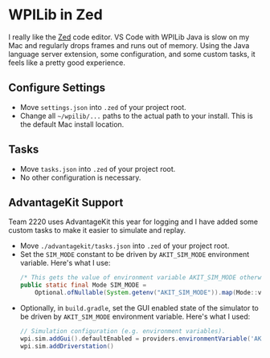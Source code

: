 # WPILib in Zed

I really like the [Zed](zed.dev) code editor. VS Code with WPILib Java is slow on my Mac and regularly drops frames and runs out of memory. Using the Java language server extension, some configuration, and some custom tasks, it feels like a pretty good experience.

## Configure Settings

- Move `settings.json` into `.zed` of your project root.
- Change all `~/wpilib/...` paths to the actual path to your install. This is the default Mac install location.

## Tasks

- Move `tasks.json` into `.zed` of your project root.
- No other configuration is necessary.

## AdvantageKit Support

Team 2220 uses AdvantageKit this year for logging and I have added some custom tasks to make it easier to simulate and replay.

- Move `./advantagekit/tasks.json` into `.zed` of your project root.
- Set the `SIM_MODE` constant to be driven by `AKIT_SIM_MODE` environment variable. Here's what I use:
  ```java
  /* This gets the value of environment variable AKIT_SIM_MODE otherwise sets SIM_MODE to Mode.SIM */
  public static final Mode SIM_MODE =
      Optional.ofNullable(System.getenv("AKIT_SIM_MODE")).map(Mode::valueOf).orElse(Mode.SIM);
  ```
- Optionally, in `build.gradle`, set the GUI enabled state of the simulator to be driven by `AKIT_SIM_MODE` environment variable. Here's what I used:
  ```groovy
  // Simulation configuration (e.g. environment variables).
  wpi.sim.addGui().defaultEnabled = providers.environmentVariable('AKIT_SIM_MODE').map(env -> env.equals("SIM")).orElse(true)
  wpi.sim.addDriverstation()
  ```
